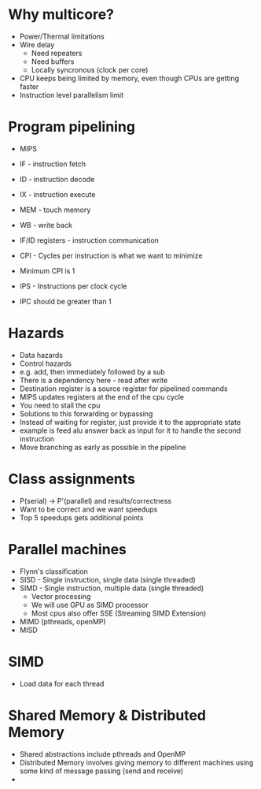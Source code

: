 # Why multicore?
* Power/Thermal limitations
* Wire delay
    * Need repeaters
    * Need buffers
    * Locally syncronous (clock per core)
* CPU keeps being limited by memory, even though CPUs are getting faster
* Instruction level parallelism limit

# Program pipelining
* MIPS
* IF - instruction fetch
* ID - instruction decode
* IX - instruction execute
* MEM - touch memory
* WB - write back

* IF/ID registers - instruction communication
* CPI - Cycles per instruction is what we want to minimize
* Minimum CPI is 1
* IPS - Instructions per clock cycle
* IPC should be greater than 1

# Hazards
* Data hazards
* Control hazards
* e.g. add, then immediately followed by a sub
* There is a dependency here - read after write
* Destination register is a source register for pipelined commands
* MIPS updates registers at the end of the cpu cycle
* You need to stall the cpu
* Solutions to this forwarding or bypassing
* Instead of waiting for register, just provide it to the appropriate state
* example is feed alu answer back as input for it to handle the second instruction
* Move branching as early as possible in the pipeline

# Class assignments
* P(serial) -> P'(parallel) and results/correctness
* Want to be correct and we want speedups
* Top 5 speedups gets additional points

# Parallel machines
* Flynn's classification
* SISD - Single instruction, single data (single threaded)
* SIMD - Single instruction, multiple data (single threaded)
    * Vector processing
    * We will use GPU as SIMD processor
    * Most cpus also offer SSE (Streaming SIMD Extension)
* MIMD (pthreads, openMP)
* MISD

# SIMD
* Load data for each thread

# Shared Memory & Distributed Memory
* Shared abstractions include pthreads and OpenMP
* Distributed Memory involves giving memory to different machines using some kind of message passing (send and receive)
*
